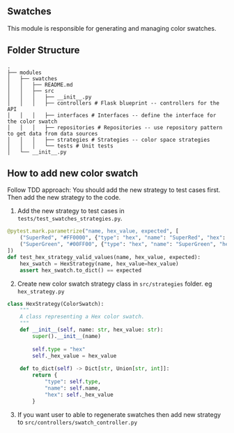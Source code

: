 ## Swatches

This module is responsible for generating and managing color swatches.

## Folder Structure

```
.
├── modules
│   ├── swatches
│   │   ├── README.md
│   │   ├── src
│   │   │   ├── __init__.py
│   │   │   ├── controllers # Flask blueprint -- controllers for the API
│   │   │   ├── interfaces # Interfaces -- define the interface for the color swatch
│   │   │   ├── repositories # Repositories -- use repository pattern to get data from data sources
│   │   │   ├── strategies # Strategies -- color space strategies
│   │   │   └── tests # Unit tests
│   └── __init__.py
```


## How to add new color swatch 
  
Follow TDD approach: You should add the new strategy to test cases first. Then add the new strategy to the code.

1. Add the new strategy to test cases in `tests/test_swatches_strategies.py`.
 
```python
@pytest.mark.parametrize("name, hex_value, expected", [
    ("SuperRed", "#FF0000", {"type": "hex", "name": "SuperRed", "hex": "#FF0000"}),
    ("SuperGreen", "#00FF00", {"type": "hex", "name": "SuperGreen", "hex": "#00FF00"}),
])
def test_hex_strategy_valid_values(name, hex_value, expected):
    hex_swatch = HexStrategy(name, hex_value=hex_value)
    assert hex_swatch.to_dict() == expected
```

2. Create new color swatch strategy class in `src/strategies` folder. eg `hex_strategy.py`

```python
class HexStrategy(ColorSwatch):
    """
    A class representing a Hex color swatch.
    """
    def __init__(self, name: str, hex_value: str):
        super().__init__(name)
        
        self.type = "hex"
        self._hex_value = hex_value
    
    def to_dict(self) -> Dict[str, Union[str, int]]:
        return {
            "type": self.type, 
            "name": self.name, 
            "hex": self._hex_value
        }
```

3. If you want user to able to regenerate swatches then add new strategy to `src/controllers/swatch_controller.py`
